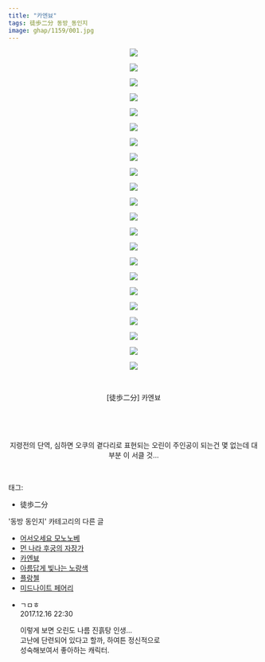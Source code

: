 ```yaml
---
title: "카엔뵤"
tags: 徒歩二分 동방_동인지
image: ghap/1159/001.jpg
---
```

<div class="article">
<p style="text-align: center; clear: none; float: none;"><img src="{{ site.nasurl }}/ghap/1159/001.jpg"/></p>
<p style="text-align: center; clear: none; float: none;"><img src="{{ site.nasurl }}/ghap/1159/002.jpg"/></p>
<p style="text-align: center; clear: none; float: none;"><img src="{{ site.nasurl }}/ghap/1159/003.jpg"/></p>
<p style="text-align: center; clear: none; float: none;"><img src="{{ site.nasurl }}/ghap/1159/004.jpg"/></p>
<p style="text-align: center; clear: none; float: none;"><img src="{{ site.nasurl }}/ghap/1159/005.jpg"/></p>
<p style="text-align: center; clear: none; float: none;"><img src="{{ site.nasurl }}/ghap/1159/006.jpg"/></p>
<p style="text-align: center; clear: none; float: none;"><img src="{{ site.nasurl }}/ghap/1159/007.jpg"/></p>
<p style="text-align: center; clear: none; float: none;"><img src="{{ site.nasurl }}/ghap/1159/008.jpg"/></p>
<p style="text-align: center; clear: none; float: none;"><img src="{{ site.nasurl }}/ghap/1159/009.jpg"/></p>
<p style="text-align: center; clear: none; float: none;"><img src="{{ site.nasurl }}/ghap/1159/010.jpg"/></p>
<p style="text-align: center; clear: none; float: none;"><img src="{{ site.nasurl }}/ghap/1159/011.jpg"/></p>
<p style="text-align: center; clear: none; float: none;"><img src="{{ site.nasurl }}/ghap/1159/012.jpg"/></p>
<p style="text-align: center; clear: none; float: none;"><img src="{{ site.nasurl }}/ghap/1159/013.jpg"/></p>
<p style="text-align: center; clear: none; float: none;"><img src="{{ site.nasurl }}/ghap/1159/014.jpg"/></p>
<p style="text-align: center; clear: none; float: none;"><img src="{{ site.nasurl }}/ghap/1159/015.jpg"/></p>
<p style="text-align: center; clear: none; float: none;"><img src="{{ site.nasurl }}/ghap/1159/016.jpg"/></p>
<p style="text-align: center; clear: none; float: none;"><img src="{{ site.nasurl }}/ghap/1159/017.jpg"/></p>
<p style="text-align: center; clear: none; float: none;"><img src="{{ site.nasurl }}/ghap/1159/018.jpg"/></p>
<p style="text-align: center; clear: none; float: none;"><img src="{{ site.nasurl }}/ghap/1159/019.jpg"/></p>
<p style="text-align: center; clear: none; float: none;"><img src="{{ site.nasurl }}/ghap/1159/020.jpg"/></p>
<p style="text-align: center; clear: none; float: none;"><img src="{{ site.nasurl }}/ghap/1159/021.jpg"/></p>
<p style="text-align: center; clear: none; float: none;"><img src="{{ site.nasurl }}/ghap/1159/022.jpg"/></p>
<p style="text-align: center; clear: none; float: none;"><br/></p>
<p style="text-align: center; clear: none; float: none;">[徒歩二分] 카엔뵤</p>
<p style="text-align: center; clear: none; float: none;"><br/></p>
<p style="text-align: center; clear: none; float: none;"><br/></p>
<p style="text-align: center; clear: none; float: none;">지령전의 단역, 심하면 오쿠의 곁다리로 표현되는 오린이 주인공이 되는건 몇 없는데 대부분 이 서클 것...</p>
<p><br/></p>
</div><div class="tagTrail">
<p>태그: </p>
<ul>
<li>徒歩二分</li>
</ul>
</div><div class="another">
<p>'동방 동인지' 카테고리의 다른 글</p>
<ul>
<li><a href="/2016-07-27-ghap_1161">어서오세요 모노노베</a></li>
<li><a href="/2016-07-27-ghap_1160">먼 나라 후궁의 자장가</a></li>
<li><a href="/2016-07-27-ghap_1159">카엔뵤</a></li>
<li><a href="/2016-07-27-ghap_1158">아름답게 빛나는 노랑색</a></li>
<li><a href="/2016-07-27-ghap_1157">플랑첼</a></li>
<li><a href="/2016-07-27-ghap_1156">미드나이트 페어리</a></li>
</ul>
</div><div class="cb_module cb_fluid">
<div class="cb_wrt cb_profile">
<div class="comment">
<ul>
<li class="cb_thumb_off" id="comment15153556">
<div class="cb_comment_area">
<div class="cb_info_area">
<div class="cb_section">
<span class="cb_nick_name">ㄱㅁㅎ</span>
</div>
<div class="cb_section">
<span class="cb_date">2017.12.16 22:30 </span>
</div>
</div>
<div class="cb_dsc_comment">
<p class="cb_dsc">
											이렇게 보면 오린도 나름 진흙탕 인생...<br/>
고난에 단련되어 있다고 할까, 하여튼 정신적으로<br/>
성숙해보여서 좋아하는 캐릭터.
										</p>
</div>
</div></li>
</ul>
</div>
</div><!-- commentList close -->
</div>
<br/>
<p id="refer"></p>
<br/>
